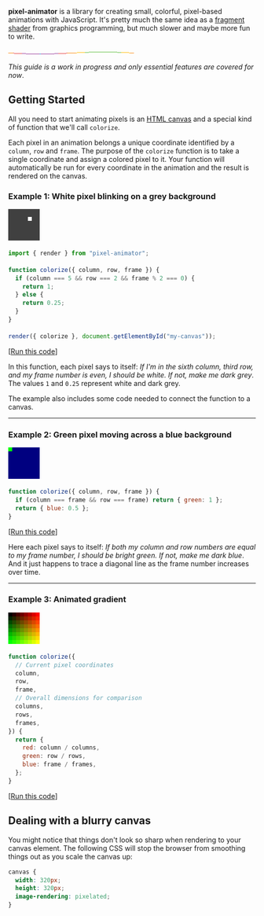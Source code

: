 **pixel-animator** is a library for creating small, colorful, pixel-based animations with JavaScript. It's pretty much the same idea as a [fragment shader](https://en.wikipedia.org/wiki/Shader#Pixel_shaders) from graphics programming, but much slower and maybe more fun to write.

![Rainbow sine wave 256×5×16](examples/1567268372138.gif)

_This guide is a work in progress and only essential features are covered for now_.

## Getting Started

All you need to start animating pixels is an [HTML canvas](https://developer.mozilla.org/en-US/docs/Web/HTML/Element/canvas) and a special kind of function that we'll call `colorize`.

Each pixel in an animation belongs a unique coordinate identified by a `column`, `row` and `frame`. The purpose of the `colorize` function is to take a single coordinate and assign a colored pixel to it. Your function will automatically be run for every coordinate in the animation and the result is rendered on the canvas.

### Example 1: White pixel blinking on a grey background

![White pixel blinking on a grey background 8×8×2](examples/1566165863155.gif)

```javascript
import { render } from "pixel-animator";

function colorize({ column, row, frame }) {
  if (column === 5 && row === 2 && frame % 2 === 0) {
    return 1;
  } else {
    return 0.25;
  }
}

render({ colorize }, document.getElementById("my-canvas"));
```

[[Run this code](https://codesandbox.io/s/bright-green-dot-blinking-on-a-dark-blue-background-9dwjg)]

In this function, each pixel says to itself: _If I'm in the sixth column, third row, and my frame number is even, I should be white. If not, make me dark grey_. The values `1` and `0.25` represent white and dark grey.

The example also includes some code needed to connect the function to a canvas.

---

### Example 2: Green pixel moving across a blue background

![Green pixel moving across a blue background 8×8×8](examples/1566159876842.gif)

```javascript
function colorize({ column, row, frame }) {
  if (column === frame && row === frame) return { green: 1 };
  return { blue: 0.5 };
}
```

[[Run this code](https://codesandbox.io/s/green-dot-moving-on-a-diagonal-path-v6gpt)]

Here each pixel says to itself: _If both my column and row numbers are equal to my frame number, I should be bright green. If not, make me dark blue_. And it just happens to trace a diagonal line as the frame number increases over time.

---

### Example 3: Animated gradient

![Animated Gradient 8×8×8](examples/1566072376597.gif)

```javascript
function colorize({
  // Current pixel coordinates
  column,
  row,
  frame,
  // Overall dimensions for comparison
  columns,
  rows,
  frames,
}) {
  return {
    red: column / columns,
    green: row / rows,
    blue: frame / frames,
  };
}
```

[[Run this code](https://codesandbox.io/s/example-animated-gradient-c0gnl)]

## Dealing with a blurry canvas

You might notice that things don't look so sharp when rendering to your canvas element. The following CSS will stop the browser from smoothing things out as you scale the canvas up:

```css
canvas {
  width: 320px;
  height: 320px;
  image-rendering: pixelated;
}
```
